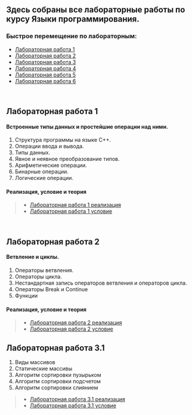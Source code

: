 ## Здесь собраны все лабораторные работы по курсу Языки программирования. 

### Быстрое перемещение по лабораторным:

- [Лабораторная работа 1](#Лабораторная%20работа%201)
- [Лабораторная работа 2](#Лабораторная%20работа%202)
- [Лабораторная работа 3](#Лабораторная%20работа%203)
- [Лабораторная работа 4](#Лабораторная%20работа%204)
- [Лабораторная работа 5](#Лабораторная%20работа%205)
- [Лабораторная работа 6](#Лабораторная%20работа%206)
<br>


## Лабораторная работа 1

#### Встроенные типы данных и простейшие операции над ними.
 1. Структура программы на языке С++. 
 2. Операции ввода и вывода. 
 3. Типы данных. 
 4. Явное и неявное преобразование типов. 
 5. Арифметические операции. 
 6. Бинарные операции. 
 7. Логические операции.<br>

#### Реализация, условие и теория
> - [Лабораторная работа 1 реализация](Лабораторные%20работы%20реализация/Gridnev_Egor_241_326_lab1.cpp)
> - [Лабораторная работа 1 условие](Лабораторные%20работы%20условие/Лабораторная%20работа%201(условие).md)
<br>

## Лабораторная работа 2


#### Ветвление и циклы.

1. Операторы ветвления.
2. Операторы цикла.
3. Нестандартная запись операторов ветвления и операторов цикла.
4. Операторы Break и Continue
5. Функции

#### Реализация, условие и теория
> - [Лабораторная работа 2 реализация](Лабораторные%20работы%20реализация/Gridnev_Egor_241_326_lab2.cpp)
> - [Лабораторная работа 2 условие](Лабораторные%20работы%20условие/Лабораторная%20работа%202(условие).md)


## Лабораторная работа 3.1

1. Виды массивов
2. Статические массивы
3. Алгоритм сортировки пузырьком
4. Алгоритм сортировки подсчетом
5. Алгоритм сортировки слиянием 

> - [Лабораторная работа 3.1 реализация](Лабораторные%20работы%20реализация/Gridnev_Egor_241_326_lab31.cpp)
> - [Лабораторная работа 3.1 условие](Лабораторные%20работы%20условие/Лабораторная%20работа%203.1(условие).md)